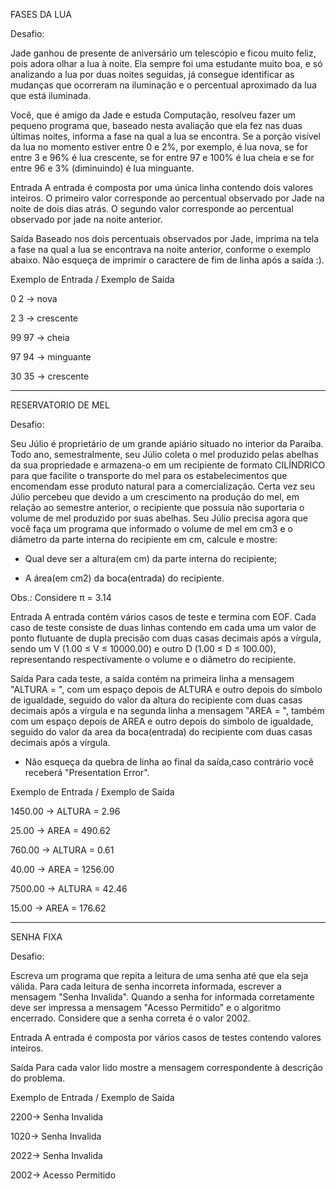 FASES DA LUA

Desafio:

Jade ganhou de presente de aniversário um telescópio e ficou muito feliz, pois adora olhar a lua à noite. 
Ela sempre foi uma estudante muito boa, e só analizando a lua por duas noites seguidas, 
já consegue identificar as mudanças que ocorreram na iluminação e o percentual aproximado da lua que está iluminada.

Você, que é amigo da Jade e estuda Computação, resolveu fazer um pequeno programa que, 
baseado nesta avaliação que ela fez nas duas últimas noites, informa a fase na qual a lua se encontra.
 Se a porção visível da lua no momento estiver entre 0 e 2%, por exemplo, é lua nova, se for entre 3 e 96% é lua crescente,
 se for entre 97 e 100% é lua cheia e se for entre 96 e 3% (diminuindo) é lua minguante.

Entrada A entrada é composta por uma única linha contendo dois valores inteiros. 
O primeiro valor corresponde ao percentual observado por Jade na noite de dois dias atrás. 
O segundo valor corresponde ao percentual observado por jade na noite anterior.

Saída Baseado nos dois percentuais observados por Jade, imprima na tela a fase na qual a lua se encontrava na noite anterior, 
conforme o exemplo abaixo. Não esqueça de imprimir o caractere de fim de linha após a saída :).

Exemplo de Entrada /	Exemplo de Saída 

0 2	->	nova

2 3	->	crescente

99 97	->	cheia

97 94	->	minguante

30 35	->	crescente

-------------------------------------------------------------------------------------------------------------------------------

RESERVATORIO DE MEL

Desafio:

Seu Júlio é proprietário de um grande apiário situado no interior da Paraíba. 
Todo ano, semestralmente, seu Júlio coleta o mel produzido pelas abelhas da sua propriedade e 
armazena-o em um recipiente de formato CILÍNDRICO para que facilite o transporte do mel para os estabelecimentos 
que encomendam esse produto natural para a comercialização.
Certa vez seu Júlio percebeu que devido a um crescimento na produção do mel, em relação ao semestre anterior, 
o recipiente que possuia não suportaria o volume de mel produzido por suas abelhas. 
Seu Júlio precisa agora que você faça um programa que informado o volume de mel em cm3 e o diâmetro da parte interna do recipiente em cm,
 calcule e mostre:

- Qual deve ser a altura(em cm) da parte interna do recipiente;

- A área(em cm2) da boca(entrada) do recipiente.

Obs.: Considere π = 3.14

Entrada
A entrada contém vários casos de teste e termina com EOF. 
Cada caso de teste consiste de duas linhas contendo em cada uma um valor de ponto flutuante de dupla 
precisão com duas casas decimais após a vírgula, sendo um V (1.00 ≤ V ≤ 10000.00) e outro D (1.00 ≤ D ≤ 100.00), 
representando respectivamente o volume e o diâmetro do recipiente.

Saída
Para cada teste, a saída contém na primeira linha a mensagem "ALTURA = ", 
com um espaço depois de ALTURA e outro depois do símbolo de igualdade, 
seguido do valor da altura do recipiente com duas casas decimais após a vírgula e na segunda linha a mensagem "AREA = ",
 também com um espaço depois de AREA e outro depois do símbolo de igualdade, 
seguido do valor da area da boca(entrada) do recipiente com duas casas decimais após a vírgula.

- Não esqueça da quebra de linha ao final da saída,caso contrário você receberá "Presentation Error".

 
Exemplo de Entrada /	Exemplo de Saída

1450.00	->	ALTURA = 2.96

25.00	->		AREA = 490.62

760.00	->	ALTURA = 0.61

40.00	->		AREA = 1256.00

7500.00	->		ALTURA = 42.46

15.00	->		AREA = 176.62

-------------------------------------------------------------------------------------------------------------------------------

SENHA FIXA

Desafio:

Escreva um programa que repita a leitura de uma senha até que ela seja válida. 
Para cada leitura de senha incorreta informada, escrever a mensagem "Senha Invalida". 
Quando a senha for informada corretamente deve ser impressa a mensagem "Acesso Permitido" e o algoritmo encerrado. 
Considere que a senha correta é o valor 2002. 

Entrada
A entrada é composta por vários casos de testes contendo valores inteiros.

Saída
Para cada valor lido mostre a mensagem correspondente à descrição do problema.

 
Exemplo de Entrada / Exemplo de Saída

2200->			Senha Invalida

1020->			Senha Invalida

2022->			Senha Invalida

2002->			Acesso Permitido
